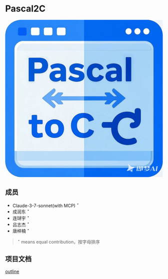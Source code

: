 # Pascal2C

![logo](logo.jpeg)

## 成员

- Claude-3-7-sonnet(with MCP) $^ \star$
- 成润东 $^ \star$
- 连琎宇 $^ \star$
- 吕志杰 $^ \star$
- 唐梓楠 $^ \star$


> $^\star$ means equal contribution，按字母排序

## 项目文档

[outline](https://compilercourseproject.getoutline.com/home)
